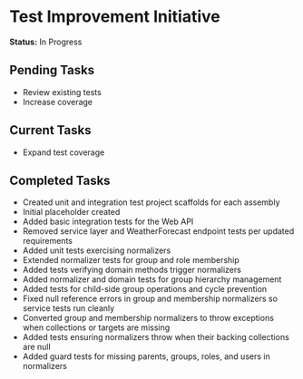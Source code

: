 # Test Improvement Initiative

**Status:** In Progress

## Pending Tasks
- Review existing tests
- Increase coverage

## Current Tasks
- Expand test coverage

## Completed Tasks
- Created unit and integration test project scaffolds for each assembly
- Initial placeholder created
- Added basic integration tests for the Web API
- Removed service layer and WeatherForecast endpoint tests per updated requirements
- Added unit tests exercising normalizers
- Extended normalizer tests for group and role membership
- Added tests verifying domain methods trigger normalizers
- Added normalizer and domain tests for group hierarchy management
- Added tests for child-side group operations and cycle prevention
- Fixed null reference errors in group and membership normalizers so service tests run cleanly
- Converted group and membership normalizers to throw exceptions when collections or targets are missing
- Added tests ensuring normalizers throw when their backing collections are null
- Added guard tests for missing parents, groups, roles, and users in normalizers

